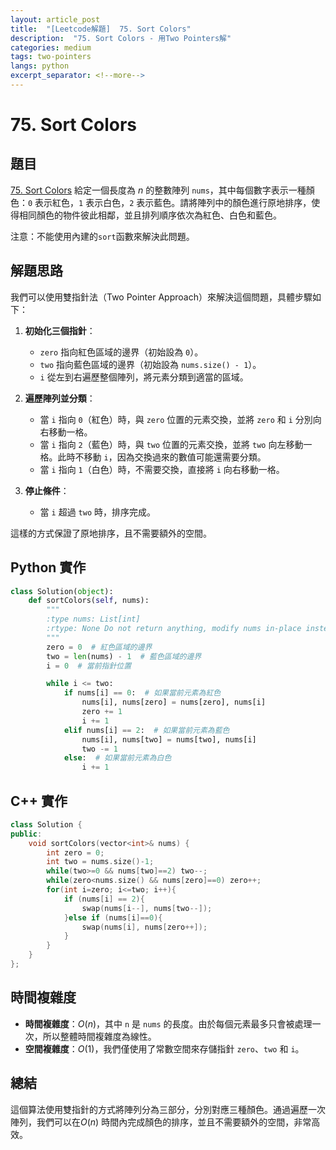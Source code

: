 ```yaml
---
layout: article_post
title:  "[Leetcode解題]  75. Sort Colors"
description:  "75. Sort Colors - 用Two Pointers解"
categories: medium
tags: two-pointers
langs: python
excerpt_separator: <!--more-->
---
```


# 75. Sort Colors
## 題目
[75. Sort Colors](https://leetcode.com/problems/sort-colors/description/)
給定一個長度為 $n$ 的整數陣列 `nums`，其中每個數字表示一種顏色：`0` 表示紅色，`1` 表示白色，`2` 表示藍色。請將陣列中的顏色進行原地排序，使得相同顏色的物件彼此相鄰，並且排列順序依次為紅色、白色和藍色。

注意：不能使用內建的`sort`函數來解決此問題。

## 解題思路
我們可以使用雙指針法（Two Pointer Approach）來解決這個問題，具體步驟如下：

1. **初始化三個指針**：
   - `zero` 指向紅色區域的邊界（初始設為 `0`）。
   - `two` 指向藍色區域的邊界（初始設為 `nums.size() - 1`）。
   - `i` 從左到右遍歷整個陣列，將元素分類到適當的區域。

2. **遍歷陣列並分類**：
   - 當 `i` 指向 `0`（紅色）時，與 `zero` 位置的元素交換，並將 `zero` 和 `i` 分別向右移動一格。
   - 當 `i` 指向 `2`（藍色）時，與 `two` 位置的元素交換，並將 `two` 向左移動一格。此時不移動 `i`，因為交換過來的數值可能還需要分類。
   - 當 `i` 指向 `1`（白色）時，不需要交換，直接將 `i` 向右移動一格。
   
3. **停止條件**：
   - 當 `i` 超過 `two` 時，排序完成。

這樣的方式保證了原地排序，且不需要額外的空間。

## Python 實作

```python
class Solution(object):
    def sortColors(self, nums):
        """
        :type nums: List[int]
        :rtype: None Do not return anything, modify nums in-place instead.
        """
        zero = 0  # 紅色區域的邊界
        two = len(nums) - 1  # 藍色區域的邊界
        i = 0  # 當前指針位置

        while i <= two:
            if nums[i] == 0:  # 如果當前元素為紅色
                nums[i], nums[zero] = nums[zero], nums[i]
                zero += 1
                i += 1
            elif nums[i] == 2:  # 如果當前元素為藍色
                nums[i], nums[two] = nums[two], nums[i]
                two -= 1
            else:  # 如果當前元素為白色
                i += 1
```
## C++ 實作
```cpp
class Solution {
public:
    void sortColors(vector<int>& nums) {
        int zero = 0;
        int two = nums.size()-1;
        while(two>=0 && nums[two]==2) two--;
        while(zero<nums.size() && nums[zero]==0) zero++;      
        for(int i=zero; i<=two; i++){
            if (nums[i] == 2){
                swap(nums[i--], nums[two--]);
            }else if (nums[i]==0){
                swap(nums[i], nums[zero++]);
            }
        }
    }
};
```

## 時間複雜度
- **時間複雜度**：$O(n)$，其中 `n` 是 `nums` 的長度。由於每個元素最多只會被處理一次，所以整體時間複雜度為線性。
- **空間複雜度**：$O(1)$，我們僅使用了常數空間來存儲指針 `zero`、`two` 和 `i`。

## 總結
這個算法使用雙指針的方式將陣列分為三部分，分別對應三種顏色。通過遍歷一次陣列，我們可以在$O(n)$ 時間內完成顏色的排序，並且不需要額外的空間，非常高效。